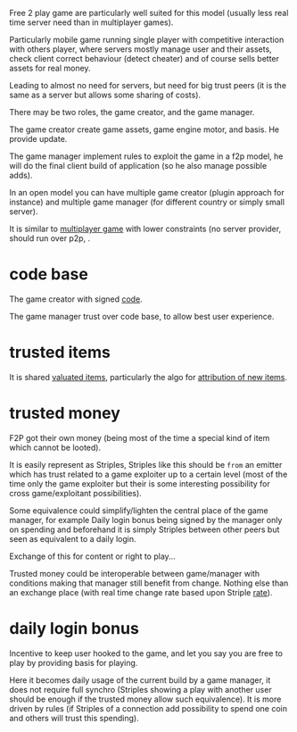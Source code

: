 [hm]: # (+++)
[hm]: # (date = "2015-05-30T12:43:26+01:00")
[hm]: # (draft = true)
[hm]: # (title = "Free 2 play model would benefit from striple approach")
[hm]: # (categories = ["Striple","Society","Concept"])
[hm]: # (tags = ["f2p","gaming","business","items","value","trust"])
[hm]: # (weight = 50)
[hm]: # (+++)



Free 2 play game are particularly well suited for this model (usually less real time server need than in multiplayer games).

Particularly mobile game running single player with competitive interaction with others player, where servers mostly manage user and their assets, check client correct behaviour (detect cheater) and of course sells better assets for real money.

Leading to almost no need for servers, but need for big trust peers (it is the same as a server but allows some sharing of costs).

There may be two roles, the game creator, and the game manager.

The game creator create game assets, game engine motor, and basis. He provide update.

The game manager implement rules to exploit the game in a f2p model, he will do the final client build of application (so he also manage possible adds). 

In an open model you can have multiple game creator (plugin approach for instance) and multiple game manager (for different country or simply small server).

It is similar to [multiplayer game](./multipgame.md) with lower constraints (no server provider, should run over p2p,  .


# code base

The game creator with signed [code](./code.md).

The game manager trust over code base, to allow best user experience.

# trusted items

It is shared [valuated items](./item.md), particularly the algo for [attribution of new items](./itemattribution.md).

# trusted money

F2P got their own money (being most of the time a special kind of item which cannot be looted).

It is easily represent as Striples, Striples like this should be `from` an emitter which has trust related to a game exploiter up to a certain level (most of the time only the game exploiter but their is some interesting possibility for cross game/exploitant possibilities).

Some equivalence could simplify/lighten the central place of the game manager, for example Daily login bonus being signed by the manager only on spending and beforehand it is simply Striples between other peers but seen as equivalent to a daily login.

Exchange of this for content or right to play...

Trusted money could be interoperable between game/manager with conditions making that manager still benefit from change. Nothing else than an exchange place (with real time change rate based upon Striple [rate](./exchange.md)).

# daily login bonus

Incentive to keep user hooked to the game, and let you say you are free to play by providing basis for playing.

Here it becomes daily usage of the current build by a game manager, it does not require full synchro (Striples showing a play with another user should be enough if the trusted money allow such equivalence). It is more driven by rules (if Striples of a connection add possibility to spend one coin and others will trust this spending).

